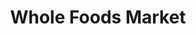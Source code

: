 ---
title: "Whole Foods Market"
url: /mill-valley/whole-foods-market-east-blithedale-avenue/
shop: supermarket
---